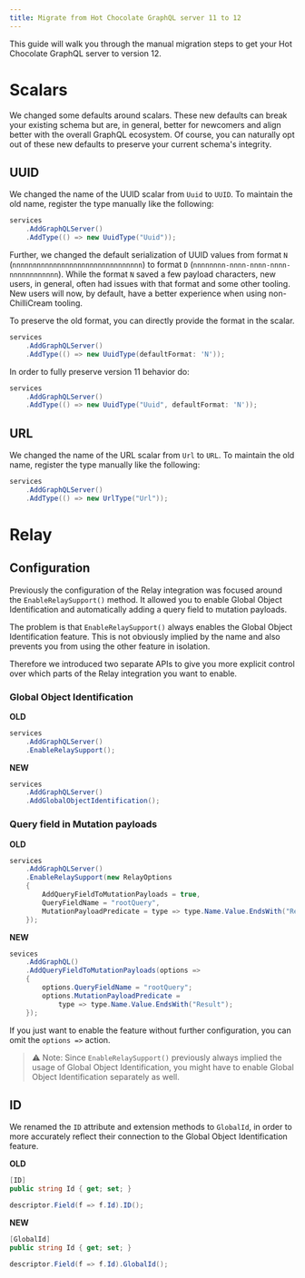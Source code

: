 ```yaml
---
title: Migrate from Hot Chocolate GraphQL server 11 to 12
---
```


This guide will walk you through the manual migration steps to get your Hot Chocolate GraphQL server to version 12.

# Scalars

We changed some defaults around scalars. These new defaults can break your existing schema but are, in general, better for newcomers and align better with the overall GraphQL ecosystem. Of course, you can naturally opt out of these new defaults to preserve your current schema's integrity.

## UUID

We changed the name of the UUID scalar from `Uuid` to `UUID`. To maintain the old name, register the type manually like the following:

```csharp
services
    .AddGraphQLServer()
    .AddType(() => new UuidType("Uuid"));
```

Further, we changed the default serialization of UUID values from format `N` (`nnnnnnnnnnnnnnnnnnnnnnnnnnnnnnnn`) to format `D` (`nnnnnnnn-nnnn-nnnn-nnnn-nnnnnnnnnnnn`). While the format `N` saved a few payload characters, new users, in general, often had issues with that format and some other tooling. New users will now, by default, have a better experience when using non-ChilliCream tooling.

To preserve the old format, you can directly provide the format in the scalar.

```csharp
services
    .AddGraphQLServer()
    .AddType(() => new UuidType(defaultFormat: 'N'));
```

In order to fully preserve version 11 behavior do:

```csharp
services
    .AddGraphQLServer()
    .AddType(() => new UuidType("Uuid", defaultFormat: 'N'));
```

## URL

We changed the name of the URL scalar from `Url` to `URL`. To maintain the old name, register the type manually like the following:

```csharp
services
    .AddGraphQLServer()
    .AddType(() => new UrlType("Url"));
```

# Relay

## Configuration

Previously the configuration of the Relay integration was focused around the `EnableRelaySupport()` method. It allowed you to enable Global Object Identification and automatically adding a query field to mutation payloads.

The problem is that `EnableRelaySupport()` always enables the Global Object Identification feature. This is not obviously implied by the name and also prevents you from using the other feature in isolation.

Therefore we introduced two separate APIs to give you more explicit control over which parts of the Relay integration you want to enable.

### Global Object Identification

**OLD**

```csharp
services
    .AddGraphQLServer()
    .EnableRelaySupport();
```

**NEW**

```csharp
services
    .AddGraphQLServer()
    .AddGlobalObjectIdentification();
```

### Query field in Mutation payloads

**OLD**

```csharp
services
    .AddGraphQLServer()
    .EnableRelaySupport(new RelayOptions
    {
        AddQueryFieldToMutationPayloads = true,
        QueryFieldName = "rootQuery",
        MutationPayloadPredicate = type => type.Name.Value.EndsWith("Result")
    });
```

**NEW**

```csharp
sevices
    .AddGraphQL()
    .AddQueryFieldToMutationPayloads(options =>
    {
        options.QueryFieldName = "rootQuery";
        options.MutationPayloadPredicate =
            type => type.Name.Value.EndsWith("Result");
    });
```

If you just want to enable the feature without further configuration, you can omit the `options =>` action.

> ⚠️ Note: Since `EnableRelaySupport()` previously always implied the usage of Global Object Identification, you might have to enable Global Object Identification separately as well.

## ID

We renamed the `ID` attribute and extension methods to `GlobalId`, in order to more accurately reflect their connection to the Global Object Identification feature.

**OLD**

```csharp
[ID]
public string Id { get; set; }
```

```csharp
descriptor.Field(f => f.Id).ID();
```

**NEW**

```csharp
[GlobalId]
public string Id { get; set; }
```

```csharp
descriptor.Field(f => f.Id).GlobalId();
```
